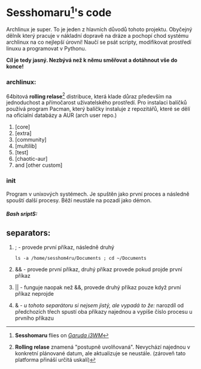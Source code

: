 # Sesshomaru[^1]'s code

Archlinux je super. To je jeden z hlavních důvodů tohoto projektu. Obyčejný dělník který pracuje v nákladní dopravě na dráze a pochopí chod systému archlinux na co nejlepší úrovni! Naučí se psát scripty, modifikovat prostředí linuxu a programovat v Pythonu.

**Cíl je tedy jasný. Nezbývá než k němu směřovat a dotáhnout vše do konce!**

### archlinux:

64bitová **rolling relase**[^2] distribuce, která klade důraz především na jednoduchost a přímočarost uživatelského prostředí.
Pro instalaci balíčků používá program Pacman, který balíčky instaluje z repozitářů, které se dělí na oficialní databázy a AUR (arch user repo.)
1. [core] 
2. [extra]
3. [community]
4. [multilib]
5. [test]
6. [chaotic-aur] 
7. and [other custom]

### init
Program v unixových systémech. Je spuštěn jako první proces a následně spouští další procesy. Běží neustále na pozadí jako démon.

##### Bash sriptS:

## separators:
1. ; - provede první příkaz, následně druhý
      
      ```
      ls -a /home/sesshom4ru/Documents ; cd ~/Documents
      ```
      
2. && - provede první příkaz, druhý příkaz provede pokud projde první příkaz
3. || - funguje naopak než &&, provede druhý příkaz pouze když první příkaz neprojde
4. &  - _u tohoto separátoru si nejsem jistý, ale vypadá to že:_ narozdíl od předchozích třech spustí oba příkazy najednou a vypíše číslo procesu u prvního příkazu 

[^1]: **Sesshomaru** flies on [_Garuda i3WM_](https://garudalinux.org/downloads.html)

[^2]: **Rolling relase** znamená "postupně uvolňovaná". Nevychází najednou v konkretní plánované datum, ale aktualizuje se neustále. (zároveň tato platforma přináší určitá uskalí)


